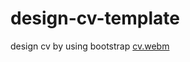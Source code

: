 # design-cv-template
design cv by using bootstrap
[cv.webm](https://github.com/Ansam56/design-cv-template/assets/86476980/2209698c-9a9a-4277-a540-224c33b54bec)
